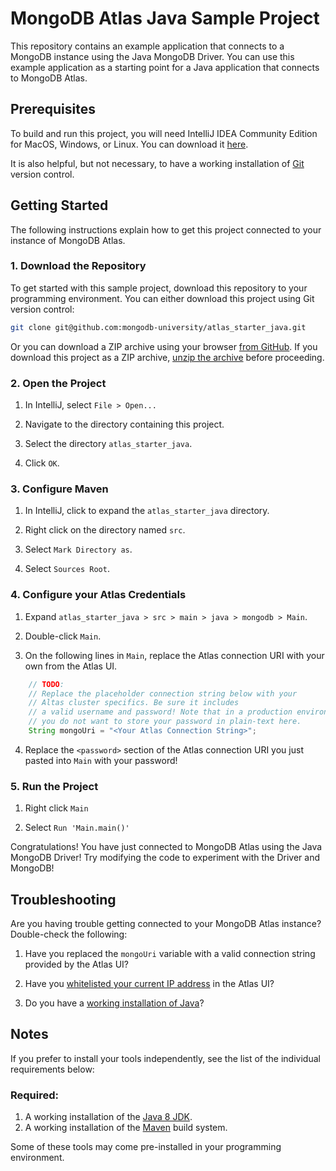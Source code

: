 # MongoDB Atlas Java Sample Project

This repository contains an example application that connects
to a MongoDB instance using the Java MongoDB Driver. You can
use this example application as a starting point for a Java
application that connects to MongoDB Atlas.

## Prerequisites

To build and run this project, you will need IntelliJ IDEA Community
Edition for MacOS, Windows, or Linux. You can download it 
[here](https://www.jetbrains.com/idea/).

It is also helpful, but not necessary, to have a working installation of
[Git](https://git-scm.com/downloads) version control.

## Getting Started

The following instructions explain how to get this project
connected to your instance of MongoDB Atlas.

### 1. Download the Repository

To get started with this sample project, download this repository to your
programming environment. You can either download this project using Git
version control:

```bash
git clone git@github.com:mongodb-university/atlas_starter_java.git
```

Or you can download a ZIP archive using your browser
[from GitHub](https://github.com/mongodb-university/atlas_starter_dotnet/archive/master.zip).
If you download this project as a ZIP archive,
[unzip the archive](https://www.wikihow.com/Unzip-a-File) before proceeding.

### 2. Open the Project

1. In IntelliJ, select `File > Open... `

2. Navigate to the directory containing this project.

3. Select the directory `atlas_starter_java`.

4. Click `OK`.

### 3. Configure Maven

1. In IntelliJ, click to expand the `atlas_starter_java` directory.

2. Right click on the directory named `src`.

3. Select `Mark Directory as`.

4. Select `Sources Root`.

### 4. Configure your Atlas Credentials

1. Expand `atlas_starter_java > src > main > java > mongodb > Main`.

2. Double-click `Main`.

3. On the following lines in `Main`, replace the Atlas connection URI with your own from the Atlas UI.

```java
    // TODO:
    // Replace the placeholder connection string below with your
    // Altas cluster specifics. Be sure it includes
    // a valid username and password! Note that in a production environment,
    // you do not want to store your password in plain-text here.
    String mongoUri = "<Your Atlas Connection String>";
```

4. Replace the `<password>` section of the Atlas connection URI you just pasted into `Main` with your password!

### 5. Run the Project

1. Right click `Main`

2. Select `Run 'Main.main()'`

Congratulations! You have just connected to MongoDB Atlas using the Java MongoDB Driver!
Try modifying the code to experiment with the Driver and MongoDB!

## Troubleshooting

Are you having trouble getting connected to your MongoDB Atlas instance? Double-check the following:

1. Have you replaced the `mongoUri` variable with a valid connection string provided by the Atlas UI?

2. Have you [whitelisted your current IP address](https://docs.atlas.mongodb.com/security-whitelist/) in the Atlas UI?

3. Do you have a [working installation of Java](https://stackoverflow.com/questions/18888220/how-to-check-whether-java-is-installed-on-the-computer)?

## Notes

If you prefer to install your tools independently,
see the list of the individual requirements below:

### Required:
1) A working installation of the [Java 8 JDK](https://developers.redhat.com/products/openjdk/download).
2) A working installation of the [Maven](https://maven.apache.org/) build system.

Some of these tools may come pre-installed in your programming environment.